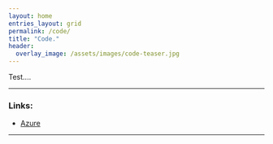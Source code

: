 ```yaml
---
layout: home
entries_layout: grid
permalink: /code/
title: "Code."
header:
  overlay_image: /assets/images/code-teaser.jpg
---
```


Test....

---

### Links:

- [Azure](https://azure.com/)

---
